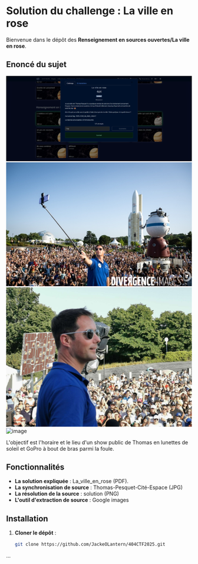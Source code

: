 # Solution du challenge : La ville en rose

Bienvenue dans le dépôt des **Renseignement en sources ouvertes/La ville en rose**.

## Enoncé du sujet
![image](assets/images/solution.png)
![image](assets/images/parmi_le_public.jpg)
![image](assets/images/divers_gens.jpg)
![image](assets/images/Thomas-Pesquet-Cité-Espace.jpg)

L'objectif est l'horaire et le lieu d'un show public de Thomas en lunettes de soleil et GoPro à bout de bras parmi la foule.

## Fonctionnalités

- **La solution expliquée** : La_ville_en_rose (PDF).
- **La synchronisation de source** : Thomas-Pesquet-Cité-Espace (JPG)
- **La résolution de la source** : solution (PNG)
- **L'outil d'extraction de source** : Google images

## Installation

1. **Cloner le dépôt** :
   ```bash
   git clone https://github.com/JackeOLantern/404CTF2025.git

...
